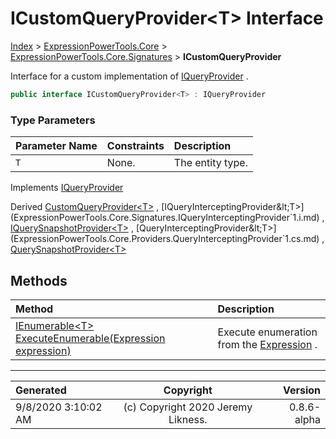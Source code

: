 ﻿# ICustomQueryProvider&lt;T> Interface

[Index](../index.md) > [ExpressionPowerTools.Core](ExpressionPowerTools.Core.a.md) > [ExpressionPowerTools.Core.Signatures](ExpressionPowerTools.Core.Signatures.n.md) > **ICustomQueryProvider<T>**

Interface for a custom implementation of [IQueryProvider](https://docs.microsoft.com/dotnet/api/system.linq.iqueryprovider) .

```csharp
public interface ICustomQueryProvider<T> : IQueryProvider
```

### Type Parameters

| Parameter Name | Constraints | Description |
| :-- | :-- | :-- |
| `T` | None. | The entity type. |

Implements  [IQueryProvider](https://docs.microsoft.com/dotnet/api/system.linq.iqueryprovider) 

Derived  [CustomQueryProvider&lt;T>](ExpressionPowerTools.Core.Providers.CustomQueryProvider`1.cs.md) ,  [IQueryInterceptingProvider&lt;T>](ExpressionPowerTools.Core.Signatures.IQueryInterceptingProvider`1.i.md) ,  [IQuerySnapshotProvider&lt;T>](ExpressionPowerTools.Core.Signatures.IQuerySnapshotProvider`1.i.md) ,  [QueryInterceptingProvider&lt;T>](ExpressionPowerTools.Core.Providers.QueryInterceptingProvider`1.cs.md) ,  [QuerySnapshotProvider&lt;T>](ExpressionPowerTools.Core.Providers.QuerySnapshotProvider`1.cs.md) 

## Methods

| Method | Description |
| :-- | :-- |
| [IEnumerable&lt;T> ExecuteEnumerable(Expression expression)](ExpressionPowerTools.Core.Signatures.ICustomQueryProvider`1.ExecuteEnumerable.m.md) | Execute enumeration from the [Expression](https://docs.microsoft.com/dotnet/api/system.linq.expressions.expression) . |

---

| Generated | Copyright | Version |
| :-- | :-: | --: |
| 9/8/2020 3:10:02 AM | (c) Copyright 2020 Jeremy Likness. | 0.8.6-alpha |
